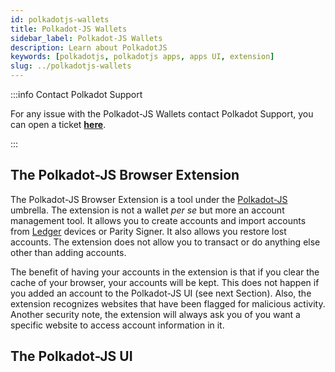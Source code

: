 ```yaml
---
id: polkadotjs-wallets
title: Polkadot-JS Wallets
sidebar_label: Polkadot-JS Wallets
description: Learn about PolkadotJS
keywords: [polkadotjs, polkadotjs apps, apps UI, extension]
slug: ../polkadotjs-wallets
---
```


:::info Contact Polkadot Support

For any issue with the Polkadot-JS Wallets contact Polkadot Support, you can open a ticket
[**here**](https://support.polkadot.network/support/home).

:::

## The Polkadot-JS Browser Extension

The Polkadot-JS Browser Extension is a tool under the [Polkadot-JS](./polkadotjs.md) umbrella. The
extension is not a wallet _per se_ but more an account management tool. It allows you to create
accounts and import accounts from [Ledger](./ledger.md) devices or Parity Signer. It also allows you
restore lost accounts. The extension does not allow you to transact or do anything else other than
adding accounts.

The benefit of having your accounts in the extension is that if you clear the cache of your browser,
your accounts will be kept. This does not happen if you added an account to the Polkadot-JS UI (see
next Section). Also, the extension recognizes websites that have been flagged for malicious
activity. Another security note, the extension will always ask you of you want a specific website to
access account information in it.

## The Polkadot-JS UI
